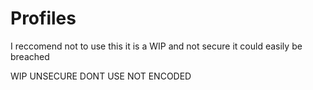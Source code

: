 # Profiles

I reccomend not to use this it is a WIP and not secure it could easily be breached


WIP UNSECURE DONT USE NOT ENCODED
